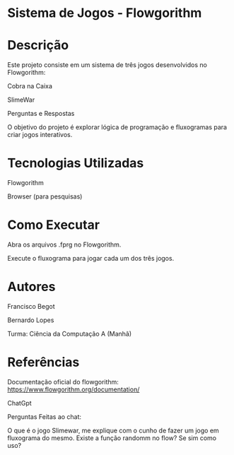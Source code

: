 # Sistema de Jogos - Flowgorithm


# Descrição 
Este projeto consiste em um sistema de três jogos desenvolvidos no Flowgorithm:

Cobra na Caixa

SlimeWar

Perguntas e Respostas

O objetivo do projeto é explorar lógica de programação e fluxogramas para criar jogos interativos.


# Tecnologias Utilizadas

Flowgorithm

Browser (para pesquisas)

# Como Executar

Abra os arquivos .fprg no Flowgorithm.

Execute o fluxograma para jogar cada um dos três jogos.



# Autores

Francisco Begot

Bernardo Lopes

Turma: Ciência da Computação A (Manhã)



# Referências
Documentação oficial do flowgorithm: https://www.flowgorithm.org/documentation/

ChatGpt

Perguntas Feitas ao chat:

O que é o jogo Slimewar, me explique com o cunho de fazer um jogo em fluxograma do mesmo.
Existe a função randomm no flow? Se sim como uso?
